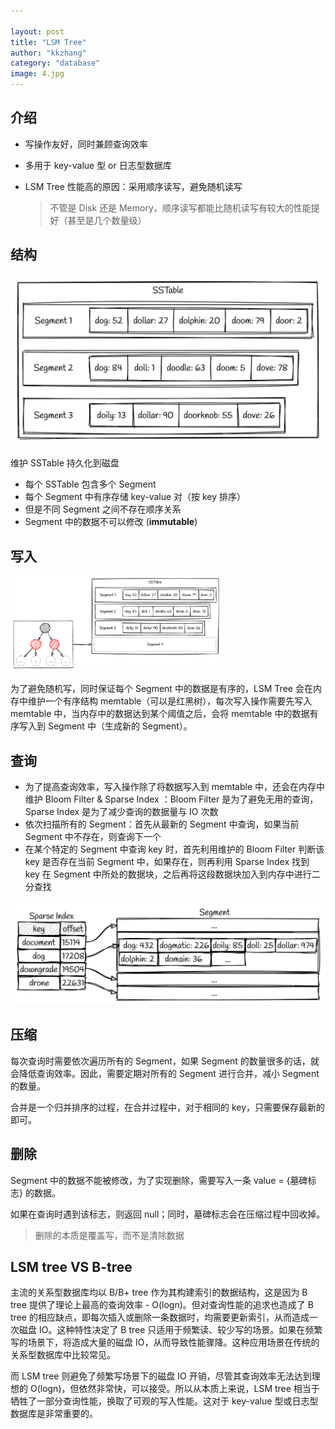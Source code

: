 ```yaml
---

layout: post
title: "LSM Tree"
author: "kkzhang"
category: "database"
image: 4.jpg
---
```


## 介绍

- 写操作友好，同时兼顾查询效率

- 多用于 key-value 型 or 日志型数据库

- LSM Tree 性能高的原因：采用顺序读写，避免随机读写

  > 不管是 Disk 还是 Memory，顺序读写都能比随机读写有较大的性能提好（甚至是几个数量级）

## 结构

<img src="https://raw.githubusercontent.com/kkzhang-tt/kkzhang-tt.github.io/main/_images/lsm_1.png" alt="lsm_1" style="zoom:50%;" />

维护 SSTable 持久化到磁盘

- 每个 SSTable 包含多个 Segment
- 每个 Segment 中有序存储 key-value 对（按 key 排序）
- 但是不同 Segment 之间不存在顺序关系
- Segment 中的数据不可以修改 (**immutable**)

## 写入

<img src="https://raw.githubusercontent.com/kkzhang-tt/kkzhang-tt.github.io/main/_images/lsm_2.png" alt="lsm_2" style="zoom: 33%;" />

为了避免随机写，同时保证每个 Segment 中的数据是有序的，LSM Tree 会在内存中维护一个有序结构 memtable（可以是红黑树），每次写入操作需要先写入 memtable 中，当内存中的数据达到某个阈值之后，会将 memtable 中的数据有序写入到 Segment 中（生成新的 Segment）。

## 查询

- 为了提高查询效率，写入操作除了将数据写入到 memtable 中，还会在内存中维护 Bloom Filter & Sparse Index ：Bloom Filter 是为了避免无用的查询，Sparse Index 是为了减少查询的数据量与 IO 次数
- 依次扫描所有的 Segment：首先从最新的 Segment 中查询，如果当前 Segment 中不存在，则查询下一个
- 在某个特定的 Segment 中查询 key 时，首先利用维护的 Bloom Filter 判断该 key 是否存在当前 Segment 中，如果存在，则再利用 Sparse Index 找到 key 在 Segment 中所处的数据块，之后再将这段数据块加入到内存中进行二分查找

<img src="https://raw.githubusercontent.com/kkzhang-tt/kkzhang-tt.github.io/main/_images/lsm_3.png" alt="lsm_3" style="zoom:50%;" />

## 压缩

每次查询时需要依次遍历所有的 Segment，如果 Segment 的数量很多的话，就会降低查询效率。因此，需要定期对所有的 Segment 进行合并，减小 Segment 的数量。

合并是一个归并排序的过程，在合并过程中，对于相同的 key，只需要保存最新的即可。

## 删除

Segment 中的数据不能被修改，为了实现删除，需要写入一条 value = {墓碑标志} 的数据。

如果在查询时遇到该标志，则返回 null；同时，墓碑标志会在压缩过程中回收掉。

> 删除的本质是覆盖写，而不是清除数据

## **LSM tree VS B-tree**

主流的关系型数据库均以 B/B+ tree 作为其构建索引的数据结构，这是因为 B tree 提供了理论上最高的查询效率 - O(log⁡n)。但对查询性能的追求也造成了 B tree 的相应缺点，即每次插入或删除一条数据时，均需要更新索引，从而造成一次磁盘 IO。这种特性决定了 B tree 只适用于频繁读、较少写的场景。如果在频繁写的场景下，将造成大量的磁盘 IO，从而导致性能骤降。这种应用场景在传统的关系型数据库中比较常见。

而 LSM tree 则避免了频繁写场景下的磁盘 IO 开销，尽管其查询效率无法达到理想的 O(log⁡n)，但依然非常快，可以接受。所以从本质上来说，LSM tree 相当于牺牲了一部分查询性能，换取了可观的写入性能。这对于 key-value 型或日志型数据库是非常重要的。